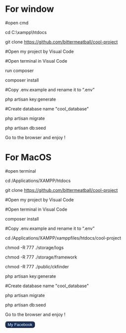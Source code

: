# For window

#open cmd

cd C:\xampp\htdocs

git clone https://github.com/bittermeatball/cool-project

#Open my project by Visual Code

#Open terminal in Visual Code

run composer

composer install

#Copy .env.example and rename it to “.env”

php artisan key:generate

#Create database name "cool_database"

php artisan migrate

php artisan db:seed

Go to the browser and enjoy !

# For MacOS

#open terminal

cd /Applications/XAMPP/htdocs

git clone https://github.com/bittermeatball/cool-project

#Open my project by Visual Code

#Open terminal in Visual Code

composer install

#Copy .env.example and rename it to “.env”

cd /Applications/XAMPP/xamppfiles/htdocs/cool-project

chmod -R 777 ./storage/logs

chmod -R 777 ./storage/framework

chmod -R 777 ./public/ckfinder

php artisan key:generate

#Create database name "cool_database"

php artisan migrate

php artisan db:seed

Go to the browser and enjoy !

<a href="fb.com/NguyenHuuNguyenY"><button style="color: white; background-color:#122f5e; border-radius: 7px">My Facebook</button></a>
